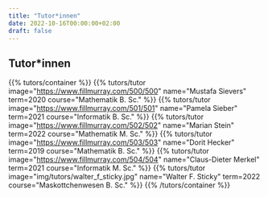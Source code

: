 ```yaml
---
title: "Tutor*innen"
date: 2022-10-16T00:00:00+02:00
draft: false
---
```


## Tutor*innen

{{% tutors/container %}}
{{% tutors/tutor image="https://www.fillmurray.com/500/500" name="Mustafa Sievers" term=2020 course="Mathematik B. Sc." %}}
{{% tutors/tutor image="https://www.fillmurray.com/501/501" name="Pamela Sieber" term=2021 course="Informatik B. Sc." %}}
{{% tutors/tutor image="https://www.fillmurray.com/502/502" name="Marian Stein" term=2022 course="Mathematik M. Sc." %}}
{{% tutors/tutor image="https://www.fillmurray.com/503/503" name="Dorit Hecker" term=2019 course="Mathematik B. Sc." %}}
{{% tutors/tutor image="https://www.fillmurray.com/504/504" name="Claus-Dieter Merkel" term=2021 course="Informatik M. Sc." %}}
{{% tutors/tutor image="img/tutors/walter_f_sticky.jpg" name="Walter F. Sticky" term=2022 course="Maskottchenwesen B. Sc." %}}
{{% /tutors/container %}}

